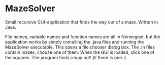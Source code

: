 # MazeSolver
Small recursive GUI-application that finds the way out of a maze. Written in Java.

File names, variable names and function names are all in Norwegian, but the application works by simply compiling the .java files and running the MazeSolver executable. This opens a file chooser dialog box. The .in files contain mazes, choose one of them. When the GUI is loaded, click one of the squares. The program finds a way out! (if there is one..)
